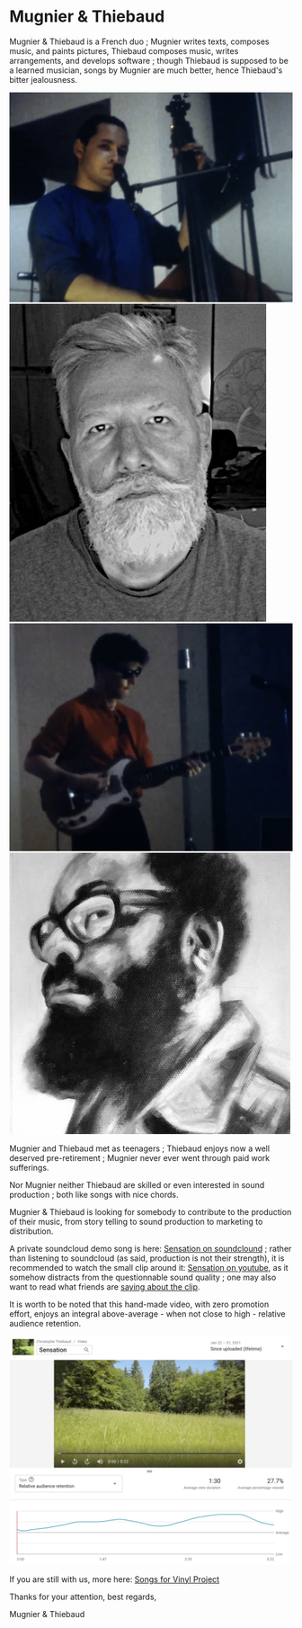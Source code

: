 # Mugnier & Thiebaud

Mugnier & Thiebaud is a French duo ; Mugnier writes texts, composes music, and paints pictures, Thiebaud composes music, writes arrangements, and develops software ; though Thiebaud is supposed to be a learned musician, songs by Mugnier are much better, hence Thiebaud's bitter jealousness.

<div class="row mb-2"><div class="col">

<img src="Mugnier.jpg" alt="Mugnier" class="img-fluid mb-2">
<img src="Thiebaud2.jpg" alt="Thiebaud" class="img-fluid">

</div><div class="col">

<img src="Thiebaud.jpg" alt="Thiebaud" class="img-fluid mb-2">
<img src="Mugnier2.jpg" alt="Mugnier" class="img-fluid float-end">

</div></div>

Mugnier and Thiebaud met as teenagers ; Thiebaud enjoys now a well deserved pre-retirement ; Mugnier never ever went through paid work sufferings.

Nor Mugnier neither Thiebaud are skilled or even interested in sound production ; both like songs with nice chords.

Mugnier & Thiebaud is looking for somebody to contribute to the production of their music, from story telling to sound production to marketing to distribution.

A private soundcloud demo song is here:
[Sensation on soundclound](https://soundcloud.com/christophe-thiebaud/sensation-new-mix/s-oyXVmEq51cf)
; rather than listening to soundcloud (as said, production is not their strength), it is recommended to watch the small clip around it:
[Sensation on youtube](https://youtu.be/tkK7Bi7c7Wc), as it somehow distracts from the questionnable sound quality ; one may also want to read what friends are [saying about the clip](https://www.facebook.com/christophe.thiebaud/posts/10158927764709593).

It is worth to be noted that this hand-made video, with zero promotion effort, enjoys an integral above-average - when not close to high - relative audience retention.

![Relative audience retention](relative_audience_retention.jpg)

If you are still with us, more here: [Songs for Vinyl Project](https://aequologica.net/vinyl/)

Thanks for your attention, best regards, 

Mugnier & Thiebaud
